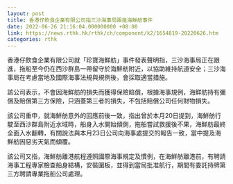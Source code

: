```yaml
---
layout: post
title: 香港仔飲食企業有限公司指三沙海事局跟進海鮮舫事件
date: 2022-06-26 21:16:04.000000000 +08:00
link: https://news.rthk.hk/rthk/ch/component/k2/1654819-20220626.htm
categories: rthk
---
```


香港仔飲食企業有限公司就「珍寶海鮮舫」事件發表聲明指，三沙海事局正在跟進，拖船至今仍在西沙群島一帶留守於海鮮舫附近，以協助維持航道安全；三沙海事局在考慮當地及國際海事法規與規例後，會採取適當措施。

該公司表示，不會因海鮮舫的損失而獲得保險賠償，根據海事規例，海鮮舫持有彌償及賠償第三方保險，只涵蓋第三者的損失，不包括賠償公司任何財物損失。

該公司重申，就海鮮舫意外的回應前後一致，指出曾於本月20日提到，海鮮舫行駛至西沙群島附近水域時，船身入水開始傾側，拖船嘗試救援後不果，海鮮舫最終全面入水翻轉，有關說法與本月23日公司向海事處提交的報告一致，當中提及海鮮舫因惡劣天氣而傾覆。

該公司又指，海鮮舫離港航程遵照國際海事規定及慣例，在海鮮舫離港前，有聘請海事工程專家檢查船身結構，安裝圍板，並得到當局批准航行，期間有委託持牌第三方聘請專業拖船公司處理。
